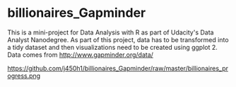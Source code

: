# billionaires_Gapminder
This is a mini-project for Data Analysis with R as part of Udacity's Data Analyst Nanodegree. As part of this project, data has to be transformed into a tidy dataset and then visualizations need to be created using ggplot 2. Data comes from http://www.gapminder.org/data/

<https://github.com/j450h1/billionaires_Gapminder/raw/master/billionaires_progress.png>
